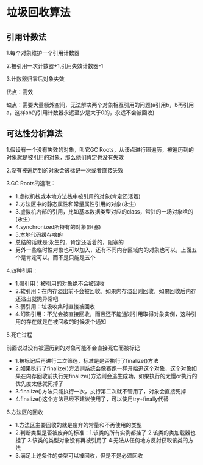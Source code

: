 # 垃圾回收算法

## 引用计数法

1.每个对象维护一个引用计数器

2.被引用一次计数器+1,引用失效计数器-1

3.计数器归零后对象失效

优点：高效

缺点：需要大量额外空间，无法解决两个对象相互引用的问题(a引用b，b再引用a，这样ab的引用计数器永远至少是大于0的，永远不会被回收)

## 可达性分析算法

1.假设有一个没有失效的对象，叫它GC Roots，从该点进行图遍历，被遍历到的对象就是被引用的对象，那么他们肯定也没有失效

2.没有被遍历到的对象会被标记一次或者直接失效

3.GC Roots的选取：

   - 1.虚拟机栈或本地方法栈中被引用的对象(肯定还活着)
   - 2.方法区中的静态属性和常量属性引用的对象(永生)
   - 3.虚拟机内部的引用，比如基本数据类型对应的class，常驻的一场对象啥的(永生)
   - 4.synchronized所持有的对象(阻塞)
   - 5.本地代码缓存啥的
   - 总结的话就是:永生的，肯定还活着的，阻塞的
   - 另外一些临时性对象也可以加入，还有不同内存区域内的对象也可以，上面五个是肯定可以，而不是只能是五个
   
4.四种引用：

  - 1.强引用：被引用的对象绝不会被回收
  - 2.软引用：在内存溢出前不会被回收。如果内存溢出则回收，如果回收后内存还溢出就抛异常吧
  - 3.弱引用：垃圾收集时直接被回收
  - 4.幻影引用：不光会被直接回收，而且还不能通过引用取得对象实例，这种引用的存在就是在被回收的时候发个通知
  
5.死亡过程

前面说过没有被遍历到的对象可能不会直接死亡而被标记

  - 1.被标记后再进行二次筛选，标准是是否执行了finalize()方法
  - 2.如果执行了finalize()方法则系统会像赛跑一样开始追这个对象，这个对象如果在内存回收前执行完finalize()方法则会逃生成功，如果执行的太慢or执行的优先度太低就死掉了
  - 3.finalize()方法只能执行一次，执行第二次就不管用了，对象会直接死掉
  - 4.finalize()这个方法已经不建议使用了，可以使用try+finally代替
  
6.方法区的回收

  - 1.方法区主要回收的就是废弃的常量和不再使用的类型
  - 2.判断类型是否被废弃的标准：1.该类的所有实例都挂了 2.该类的类加载器也挂了 3.该类的类型对象没有再被引用了 4.无法从任何地方反射获取该类的方法
  - 3.满足上述条件的类型可以被回收，但是不是必须回收
  

